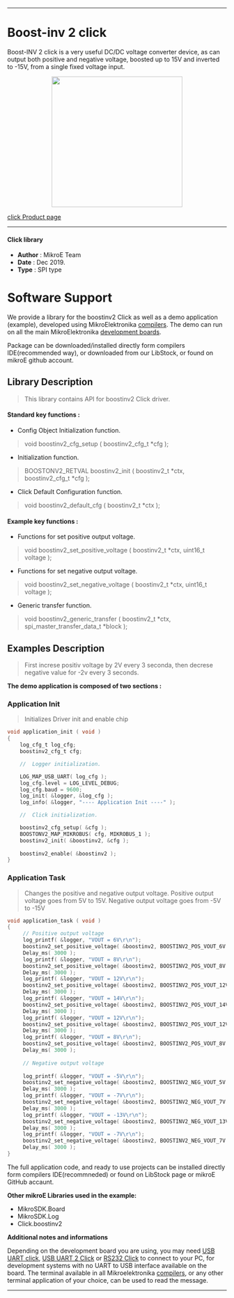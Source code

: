 
---
# Boost-inv 2 click

Boost-INV 2 click is a very useful DC/DC voltage converter device, as can output both positive and negative voltage, boosted up to 15V and inverted to -15V, from a single fixed voltage input.

<p align="center">
  <img src="http://download.mikroe.com/images/click_for_ide/boostinv2_click.png" height=300px>
</p>

[click Product page](<https://www.mikroe.com/proxfusion-2-click>)

---

#### Click library 

- **Author**        : MikroE Team
- **Date**          : Dec 2019.
- **Type**          : SPI type


# Software Support

We provide a library for the boostinv2 Click 
as well as a demo application (example), developed using MikroElektronika 
[compilers](http://shop.mikroe.com/compilers). 
The demo can run on all the main MikroElektronika [development boards](http://shop.mikroe.com/development-boards).

Package can be downloaded/installed directly form compilers IDE(recommended way), or downloaded from our LibStock, or found on mikroE github account. 

## Library Description

> This library contains API for boostinv2 Click driver.

#### Standard key functions :

- Config Object Initialization function.
> void boostinv2_cfg_setup ( boostinv2_cfg_t *cfg ); 
 
- Initialization function.
> BOOSTONV2_RETVAL boostinv2_init ( boostinv2_t *ctx, boostinv2_cfg_t *cfg );

- Click Default Configuration function.
> void boostinv2_default_cfg ( boostinv2_t *ctx );


#### Example key functions :

- Functions for set positive output voltage.
> void boostinv2_set_positive_voltage ( boostinv2_t *ctx, uint16_t voltage );
 
- Functions for set negative output voltage.
> void boostinv2_set_negative_voltage ( boostinv2_t *ctx, uint16_t voltage );

- Generic transfer function.
> void boostinv2_generic_transfer ( boostinv2_t *ctx, spi_master_transfer_data_t *block );

## Examples Description

> First increse positiv voltage by 2V every 3 seconda, 
> then decrese negative value for -2v every 3 seconds.

**The demo application is composed of two sections :**

### Application Init 

> Initializes Driver init and enable chip

```c
void application_init ( void )
{
    log_cfg_t log_cfg;
    boostinv2_cfg_t cfg;

    //  Logger initialization.

    LOG_MAP_USB_UART( log_cfg );
    log_cfg.level = LOG_LEVEL_DEBUG;
    log_cfg.baud = 9600;
    log_init( &logger, &log_cfg );
    log_info( &logger, "---- Application Init ----" );

    //  Click initialization.

    boostinv2_cfg_setup( &cfg );
    BOOSTONV2_MAP_MIKROBUS( cfg, MIKROBUS_1 );
    boostinv2_init( &boostinv2, &cfg );
    
    boostinv2_enable( &boostinv2 ); 
} 
```

### Application Task

> Changes the positive and negative output voltage. 
> Positive output voltage goes from 5V to 15V. 
> Negative output voltage goes from -5V to -15V

```c
void application_task ( void )
{
     // Positive output voltage 
     log_printf( &logger, "VOUT = 6V\r\n");
     boostinv2_set_positive_voltage( &boostinv2, BOOSTINV2_POS_VOUT_6V );
     Delay_ms( 3000 );
     log_printf( &logger, "VOUT = 8V\r\n");
     boostinv2_set_positive_voltage( &boostinv2, BOOSTINV2_POS_VOUT_8V );
     Delay_ms( 3000 );
     log_printf( &logger, "VOUT = 12V\r\n");
     boostinv2_set_positive_voltage( &boostinv2, BOOSTINV2_POS_VOUT_12V );
     Delay_ms( 3000 );
     log_printf( &logger, "VOUT = 14V\r\n");
     boostinv2_set_positive_voltage( &boostinv2, BOOSTINV2_POS_VOUT_14V );
     Delay_ms( 3000 );
     log_printf( &logger, "VOUT = 12V\r\n");
     boostinv2_set_positive_voltage( &boostinv2, BOOSTINV2_POS_VOUT_12V );
     Delay_ms( 3000 );
     log_printf( &logger, "VOUT = 8V\r\n");
     boostinv2_set_positive_voltage( &boostinv2, BOOSTINV2_POS_VOUT_8V );
     Delay_ms( 3000 );
     
     // Negative output voltage 
     
     log_printf( &logger, "VOUT = -5V\r\n");
     boostinv2_set_negative_voltage( &boostinv2, BOOSTINV2_NEG_VOUT_5V );
     Delay_ms( 3000 );
     log_printf( &logger, "VOUT = -7V\r\n");
     boostinv2_set_negative_voltage( &boostinv2, BOOSTINV2_NEG_VOUT_7V );
     Delay_ms( 3000 );
     log_printf( &logger, "VOUT = -13V\r\n");
     boostinv2_set_negative_voltage( &boostinv2, BOOSTINV2_NEG_VOUT_13V );
     Delay_ms( 3000 );
     log_printf( &logger, "VOUT = -7V\r\n");
     boostinv2_set_negative_voltage( &boostinv2, BOOSTINV2_NEG_VOUT_7V );
     Delay_ms( 3000 );
}
```

The full application code, and ready to use projects can be  installed directly form compilers IDE(recommneded) or found on LibStock page or mikroE GitHub accaunt.

**Other mikroE Libraries used in the example:** 

- MikroSDK.Board
- MikroSDK.Log
- Click.boostinv2

**Additional notes and informations**

Depending on the development board you are using, you may need 
[USB UART click](http://shop.mikroe.com/usb-uart-click), 
[USB UART 2 Click](http://shop.mikroe.com/usb-uart-2-click) or 
[RS232 Click](http://shop.mikroe.com/rs232-click) to connect to your PC, for 
development systems with no UART to USB interface available on the board. The 
terminal available in all Mikroelektronika 
[compilers](http://shop.mikroe.com/compilers), or any other terminal application 
of your choice, can be used to read the message.



---
